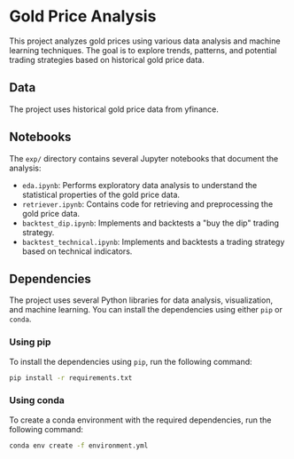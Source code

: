 # Gold Price Analysis

This project analyzes gold prices using various data analysis and machine learning techniques. The goal is to explore trends, patterns, and potential trading strategies based on historical gold price data.

## Data

The project uses historical gold price data from yfinance.

## Notebooks

The `exp/` directory contains several Jupyter notebooks that document the analysis:

* `eda.ipynb`: Performs exploratory data analysis to understand the statistical properties of the gold price data.
* `retriever.ipynb`: Contains code for retrieving and preprocessing the gold price data.
* `backtest_dip.ipynb`: Implements and backtests a "buy the dip" trading strategy.
* `backtest_technical.ipynb`: Implements and backtests a trading strategy based on technical indicators.

## Dependencies

The project uses several Python libraries for data analysis, visualization, and machine learning. You can install the dependencies using either `pip` or `conda`.

### Using pip

To install the dependencies using `pip`, run the following command:

```bash
pip install -r requirements.txt
```

### Using conda

To create a conda environment with the required dependencies, run the following command:

```bash
conda env create -f environment.yml
```
